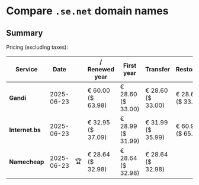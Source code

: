 # Compare `.se.net` domain names

## Summary

Pricing (excluding taxes):

| Service | Date |  | / Renewed year | First year | Transfer | Restoration |
|--|--|--|--|--|--|--|
| **Gandi** | 2025-06-23 |  | € 60.00<br>($ 63.98) | € 28.60<br>($ 33.00) | € 28.60<br>($ 33.00) | € 28.60<br>($ 33.00) |
| **Internet.bs** | 2025-06-23 |  | € 32.95<br>($ 37.09) | € 28.99<br>($ 31.99) | € 31.99<br>($ 35.99) | € 60.99<br>($ 65.09) |
| **Namecheap** | 2025-06-23 | 🏆 | € 28.64<br>($ 32.98) | € 28.64<br>($ 32.98) | € 28.64<br>($ 32.98) |  |

